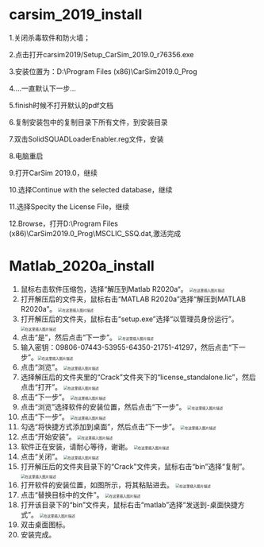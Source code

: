 # carsim_2019_install

1.关闭杀毒软件和防火墙；

2.点击打开carsim2019/Setup_CarSim_2019.0_r76356.exe

3.安装位置为：D:\Program Files (x86)\CarSim2019.0_Prog

4....一直默认下一步...

5.finish时候不打开默认的pdf文档

6.复制安装包中的复制目录下所有文件，到安装目录

7.双击SolidSQUADLoaderEnabler.reg文件，安装

8.电脑重启

9.打开CarSim 2019.0，继续

10.选择Continue with the selected database，继续

11.选择Specity the License File，继续

12.Browse，打开D:\Program Files (x86)\CarSim2019.0_Prog\MSCLIC_SSQ.dat,激活完成



# Matlab_2020a_install

1. 鼠标右击软件压缩包，选择“解压到Matlab R2020a“。
   <img src="https://img-blog.csdnimg.cn/4d5b167d7edd47a7ac43c2f61922eae1.png#pic_center" alt="在这里插入图片描述" style="zoom:50%;" />
2. 打开解压后的文件夹，鼠标右击“MATLAB R2020a”选择“解压到MATLAB R2020a”。
   <img src="https://img-blog.csdnimg.cn/b6c62a794e2a4444b0293284fb0b386b.png#pic_center" alt="在这里插入图片描述" style="zoom:50%;" />
3. 打开解压后的文件夹，鼠标右击“setup.exe”选择“以管理员身份运行”。
   <img src="https://img-blog.csdnimg.cn/cf988015bb8e42dc824922de7b56bd84.png#pic_center" alt="在这里插入图片描述" style="zoom:50%;" />
4. 点击“是”，然后点击“下一步”。
   <img src="https://img-blog.csdnimg.cn/4e5bcaa9fc0148b78fa8b20237f4338c.png#pic_center" alt="在这里插入图片描述" style="zoom:50%;" />
5. 输入密钥：09806-07443-53955-64350-21751-41297，然后点击“下一步”。<img src="https://img-blog.csdnimg.cn/22fcd6864c2940828e8e45a78dac0839.png#pic_center" alt="在这里插入图片描述" style="zoom:50%;" />
6. 点击“浏览”。
   <img src="https://img-blog.csdnimg.cn/c813b46cf5cf4d2ab8255b1f7ae8d5af.png#pic_center" alt="在这里插入图片描述" style="zoom:50%;" />
7. 选择解压后的文件夹里的“Crack”文件夹下的“license_standalone.lic”，然后点击“打开”。
   <img src="https://img-blog.csdnimg.cn/eda444a24b344f7c99e9867a8fe0b900.png#pic_center" alt="在这里插入图片描述" style="zoom:50%;" />
8. 点击“下一步”。
   <img src="https://img-blog.csdnimg.cn/642a54f97d56420c858f3ed9223fbdda.png#pic_center" alt="在这里插入图片描述" style="zoom:50%;" />
9. 点击“浏览”选择软件的安装位置，然后点击“下一步”。
   <img src="https://img-blog.csdnimg.cn/9c8f97f0203b4c979425f753655cafc4.png#pic_center" alt="在这里插入图片描述" style="zoom:50%;" />
10. 点击“下一步”。
    <img src="https://img-blog.csdnimg.cn/526b31dc221f4e24bbc48d705880100b.png#pic_center" alt="在这里插入图片描述" style="zoom:50%;" />
11. 勾选“将快捷方式添加到桌面”，然后点击“下一步”。
    <img src="https://img-blog.csdnimg.cn/ba526a2107544b6d93ac9369b339a58e.png#pic_center" alt="在这里插入图片描述" style="zoom:50%;" />
12. 点击“开始安装”。
    <img src="https://img-blog.csdnimg.cn/427e82211e4947e6a742ca0c1c21a99c.png#pic_center" alt="在这里插入图片描述" style="zoom:50%;" />
13. 软件正在安装，请耐心等待，谢谢。
    <img src="https://img-blog.csdnimg.cn/b672fd04dec9498895b49dd76c944a0a.png#pic_center" alt="在这里插入图片描述" style="zoom:50%;" />
14. 点击“关闭”。
    <img src="https://img-blog.csdnimg.cn/09c30334241b468cb6d344ea24033b51.png#pic_center" alt="在这里插入图片描述" style="zoom:50%;" />
15. 打开解压后的文件夹目录下的“Crack”文件夹，鼠标右击“bin”选择“复制”。
    <img src="https://img-blog.csdnimg.cn/32094643c777453e86c5bbe642fc736c.png#pic_center" alt="在这里插入图片描述" style="zoom:50%;" />
16. 打开软件的安装位置，如图所示，将其粘贴进去。
    <img src="https://img-blog.csdnimg.cn/d4e7c50cb665437da4c2d65378346455.png#pic_center" alt="在这里插入图片描述" style="zoom:50%;" />
17. 点击“替换目标中的文件”。
    <img src="https://img-blog.csdnimg.cn/28c3e948ec674c5b937a51c6ebd68460.png#pic_center" alt="在这里插入图片描述" style="zoom:50%;" />
18. 打开该目录下的“bin”文件夹，鼠标右击“matlab”选择“发送到-桌面快捷方式”。
    <img src="https://img-blog.csdnimg.cn/39e4fc34be9d4a30aa4380194d49d675.png#pic_center" alt="在这里插入图片描述" style="zoom:50%;" />
19. 双击桌面图标。
20. 安装完成。

